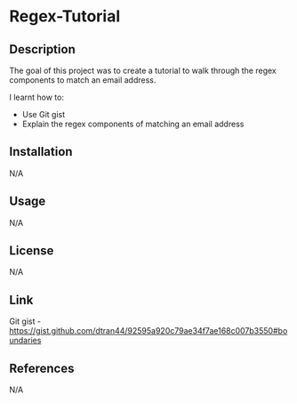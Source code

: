 # Regex-Tutorial

## Description
The goal of this project was to create a tutorial to walk through the regex components to match an email address. 

I learnt how to: 

- Use Git gist 
- Explain the regex components of matching an email address 


## Installation

N/A

## Usage
N/A

## License

N/A

## Link
Git gist - https://gist.github.com/dtran44/92595a920c79ae34f7ae168c007b3550#boundaries

## References
N/A
